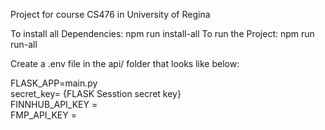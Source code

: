 Project for course CS476 in University of Regina<br/>

To install all Dependencies: npm run install-all
To run the Project: npm run run-all


Create a .env file in the api/ folder that looks like below:<br/>

FLASK_APP=main.py<br/>
secret_key= {FLASK Sesstion secret key}<br/>
FINNHUB_API_KEY = <br/>
FMP_API_KEY = <br/>
